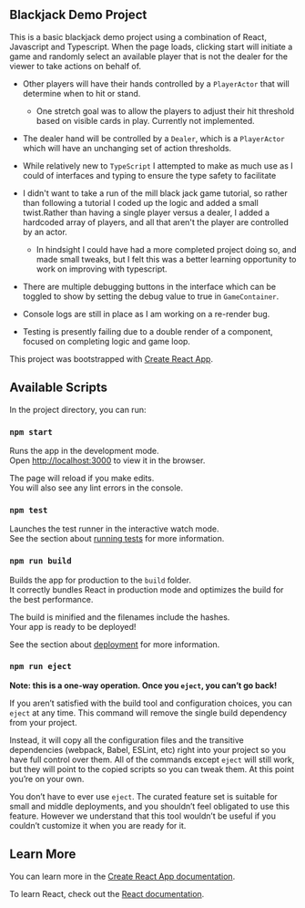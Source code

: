 ## Blackjack Demo Project
This is a basic blackjack demo project using a combination of React, Javascript and Typescript.
When the page loads, clicking start will initiate a game and randomly select an available player that is not the dealer for the viewer to take actions on behalf of.

* Other players will have their hands controlled by a `PlayerActor` that will determine when to hit or stand.
    * One stretch goal was to allow the players to adjust their hit threshold based on visible cards in play. Currently not implemented.
* The dealer hand will be controlled by a `Dealer`, which is a `PlayerActor` which will have an unchanging set of action thresholds.

* While relatively new to `TypeScript` I attempted to make as much use as I could of interfaces and typing to ensure the type safety to facilitate  
* I didn't want to take a run of the mill black jack game tutorial, so rather than following a tutorial I coded up the logic and added a small twist.Rather than having a single player versus a dealer, I added a hardcoded array of players, and all that aren't the player are controlled by an actor.
   * In hindsight I could have had a more completed project doing so, and made small tweaks, but I felt this was a better learning opportunity to work on improving with typescript.  
* There are multiple debugging buttons in the interface which can be toggled to show by setting the debug value to true in `GameContainer`.
* Console logs are still in place as I am working on a re-render bug.
* Testing is presently failing due to a double render of a component, focused on completing logic and game loop.




This project was bootstrapped with [Create React App](https://github.com/facebook/create-react-app).

## Available Scripts

In the project directory, you can run:

### `npm start`

Runs the app in the development mode.\
Open [http://localhost:3000](http://localhost:3000) to view it in the browser.

The page will reload if you make edits.\
You will also see any lint errors in the console.

### `npm test`

Launches the test runner in the interactive watch mode.\
See the section about [running tests](https://facebook.github.io/create-react-app/docs/running-tests) for more information.

### `npm run build`

Builds the app for production to the `build` folder.\
It correctly bundles React in production mode and optimizes the build for the best performance.

The build is minified and the filenames include the hashes.\
Your app is ready to be deployed!

See the section about [deployment](https://facebook.github.io/create-react-app/docs/deployment) for more information.

### `npm run eject`

**Note: this is a one-way operation. Once you `eject`, you can’t go back!**

If you aren’t satisfied with the build tool and configuration choices, you can `eject` at any time. This command will remove the single build dependency from your project.

Instead, it will copy all the configuration files and the transitive dependencies (webpack, Babel, ESLint, etc) right into your project so you have full control over them. All of the commands except `eject` will still work, but they will point to the copied scripts so you can tweak them. At this point you’re on your own.

You don’t have to ever use `eject`. The curated feature set is suitable for small and middle deployments, and you shouldn’t feel obligated to use this feature. However we understand that this tool wouldn’t be useful if you couldn’t customize it when you are ready for it.

## Learn More

You can learn more in the [Create React App documentation](https://facebook.github.io/create-react-app/docs/getting-started).

To learn React, check out the [React documentation](https://reactjs.org/).
